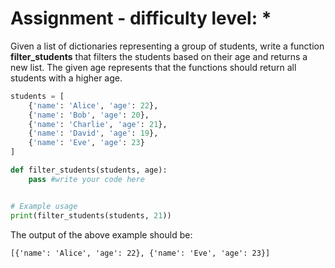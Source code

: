 # Assignment - difficulty level: *

Given a list of dictionaries representing a group of students, write a function **filter_students** that filters the students based on their age and returns a new list. The given age represents that the functions should return all students with a higher age.

```python
students = [
    {'name': 'Alice', 'age': 22},
    {'name': 'Bob', 'age': 20},
    {'name': 'Charlie', 'age': 21},
    {'name': 'David', 'age': 19},
    {'name': 'Eve', 'age': 23}
]

def filter_students(students, age):
    pass #write your code here


# Example usage
print(filter_students(students, 21))
```
The output of the above example should be:

```output
[{'name': 'Alice', 'age': 22}, {'name': 'Eve', 'age': 23}]
```

